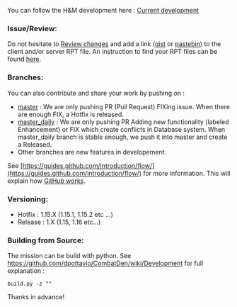 You can follow the H&M development here : [Current development](https://github.com/Vdauphin/HeartsAndMinds/milestones)

### Issue/Review:
Do not hesitate to [Review changes](https://www.youtube.com/watch?v=HW0RPaJqm4g) and add a link ([gist](https://gist.github.com) or [pastebin](http://pastebin.com)) to the client and/or server RPT file. An instruction to find your RPT files can be found [here](https://community.bistudio.com/wiki/Crash_Files#Arma_3).

### Branches:
You can also contribute and share your work by pushing on :
- [master](https://github.com/Vdauphin/HeartsAndMinds/tree/master) : We are only pushing PR (Pull Request) FIXing issue. When there are enough FIX, a Hotfix is released.
- [master_daily](https://github.com/Vdauphin/HeartsAndMinds/tree/master_daily) : We are only pushing PR Adding new functionality (labeled Enhancement) or FIX which create conflicts in Database system. When master_daily branch is stable enough, we push it into master and create a Released.
- Other branches are new features in developement.

See [https://guides.github.com/introduction/flow/](https://guides.github.com/introduction/flow/) for more information. This will explain how [GitHub works](https://youtu.be/BKr8lbx3uFY?t=184).

### Versioning:
- Hotfix : 1.15.X (1.15.1, 1.15.2 etc ...)
- Release : 1.X (1.15, 1.16 etc...)

### Building from Source:
The mission can be build with python. See https://github.com/dpottavio/CombatDen/wiki/Development for full explanation :

`build.py -z ""`

Thanks in advance!